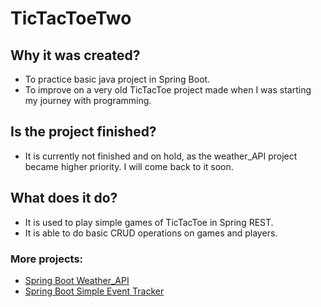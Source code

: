 # TicTacToeTwo

## Why it was created?

* To practice basic java project in Spring Boot.
* To improve on a very old TicTacToe project made when I was starting my journey with programming.

## Is the project finished?

* It is currently not finished and on hold, as the weather_API project became higher priority. I will come back to it soon.

## What does it do?

* It is used to play simple games of TicTacToe in Spring REST.
* It is able to do basic CRUD operations on games and players.

### More projects:
* [Spring Boot Weather_API](https://github.com/DZajaczkowski/weather_API_practice)
* [Spring Boot Simple Event Tracker](https://github.com/DZajaczkowski/SimpleEventApp)
